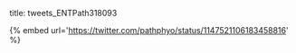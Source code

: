 title: tweets_ENTPath318093

{% embed url='https://twitter.com/pathphyo/status/1147521106183458816' %}
